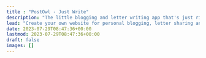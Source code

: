 ```yaml
---
title : "PostOwl - Just Write"
description: "The little blogging and letter writing app that's just right."
lead: "Create your own website for personal blogging, letter sharing and private journaling."
date: 2023-07-29T08:47:36+00:00
lastmod: 2023-07-29T08:47:36+00:00
draft: false
images: []
---
```

